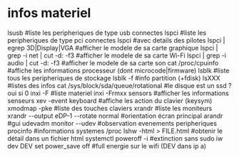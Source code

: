 # infos materiel

lsusb                       #liste les peripheriques de type usb connectes
lspci                       #liste les peripheriques de type pci connectes
lspci                       #avec details des pilotes
lspci | egrep 3D|Display|VGA            #afficher le modele de sa carte graphique
lspci | grep -i net | cut -d: -f3       #afficher le modele de sa carte Wi-Fi
lspci | grep -i audio | cut -d: -f3     #afficher le modele de sa carte son
cat /proc/cpuinfo                       #affiche les informations processeur (dont microcode|firmware)
lsblk                                   #liste tous les peripheriques de stockage
lsblk -f                                #info partition (+fdisk)
lsXXX                                   #listes des infos
cat /sys/block/sda/queue/rotational     #le disque est un ssd ? oui si 0
inxi -F                                 #liste materiel
inxi -Frmxx﻿
sensors                                 #afficher les informations senseurs
xev -event keyboard                     #affiche les action du clavier (keysym)
xmodmap -pke                            #liste des touches claviers
xrandr                                  #liste les moniteurs
xrandr --output eDP-1 --rotate normal   #orientation écran principal
arandr                                  #gui
udevadm monitor --udev                  #observation evenements peripheriques
procinfo                                #informations systemes /proc
lshw -html > FILE.html                  #obtenir le détail dans un fichier html
systemctl poweroff -i                   #extinction sans sudo
iw dev DEV set power_save off           #full energie sur le wifi (DEV dans ip a)
